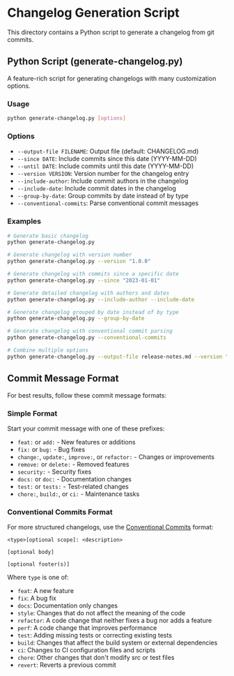 # Changelog Generation Script

This directory contains a Python script to generate a changelog from git commits.

## Python Script (generate-changelog.py)

A feature-rich script for generating changelogs with many customization options.

### Usage

```bash
python generate-changelog.py [options]
```

### Options

- `--output-file FILENAME`: Output file (default: CHANGELOG.md)
- `--since DATE`: Include commits since this date (YYYY-MM-DD)
- `--until DATE`: Include commits until this date (YYYY-MM-DD)
- `--version VERSION`: Version number for the changelog entry
- `--include-author`: Include commit authors in the changelog
- `--include-date`: Include commit dates in the changelog
- `--group-by-date`: Group commits by date instead of by type
- `--conventional-commits`: Parse conventional commit messages

### Examples

```bash
# Generate basic changelog
python generate-changelog.py

# Generate changelog with version number
python generate-changelog.py --version "1.0.0"

# Generate changelog with commits since a specific date
python generate-changelog.py --since "2023-01-01"

# Generate detailed changelog with authors and dates
python generate-changelog.py --include-author --include-date

# Generate changelog grouped by date instead of by type
python generate-changelog.py --group-by-date

# Generate changelog with conventional commit parsing
python generate-changelog.py --conventional-commits

# Combine multiple options
python generate-changelog.py --output-file release-notes.md --version "1.0.0" --since "2023-01-01" --include-author --conventional-commits
```

## Commit Message Format

For best results, follow these commit message formats:

### Simple Format

Start your commit message with one of these prefixes:

- `feat:` or `add:` - New features or additions
- `fix:` or `bug:` - Bug fixes
- `change:`, `update:`, `improve:`, or `refactor:` - Changes or improvements
- `remove:` or `delete:` - Removed features
- `security:` - Security fixes
- `docs:` or `doc:` - Documentation changes
- `test:` or `tests:` - Test-related changes
- `chore:`, `build:`, or `ci:` - Maintenance tasks

### Conventional Commits Format

For more structured changelogs, use the [Conventional Commits](https://www.conventionalcommits.org/) format:

```
<type>[optional scope]: <description>

[optional body]

[optional footer(s)]
```

Where `type` is one of:

- `feat`: A new feature
- `fix`: A bug fix
- `docs`: Documentation only changes
- `style`: Changes that do not affect the meaning of the code
- `refactor`: A code change that neither fixes a bug nor adds a feature
- `perf`: A code change that improves performance
- `test`: Adding missing tests or correcting existing tests
- `build`: Changes that affect the build system or external dependencies
- `ci`: Changes to CI configuration files and scripts
- `chore`: Other changes that don't modify src or test files
- `revert`: Reverts a previous commit 